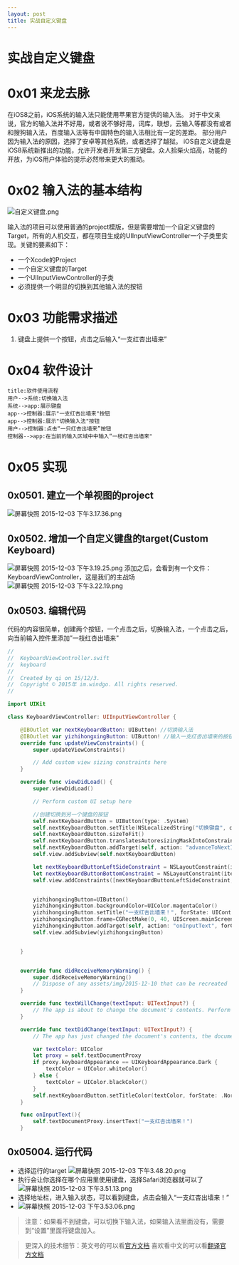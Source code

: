 ```yaml
---
layout: post
title: 实战自定义键盘
---
```

# 实战自定义键盘

# 0x01 来龙去脉
在iOS8之前，iOS系统的输入法只能使用苹果官方提供的输入法。
对于中文来说，官方的输入法并不好用，或者说不够好用，词库，联想，云输入等都没有或者和搜狗输入法，百度输入法等有中国特色的输入法相比有一定的差距。
部分用户因为输入法的原因，选择了安卓等其他系统，或者选择了越狱。
iOS自定义键盘是iOS8系统新推出的功能，允许开发者开发第三方键盘。众人拾柴火焰高，功能的开放，为iOS用户体验的提示必然带来更大的推动。

# 0x02 输入法的基本结构
![自定义键盘.png](/assets/img/2015-12-10/87C7503826A1E52EA198D713F27CCD5C.png)

输入法的项目可以使用普通的project模版，但是需要增加一个自定义键盘的Target，所有的人机交互，都在项目生成的UIInputViewController一个子类里实现。关键的要素如下：
* 一个Xcode的Project
* 一个自定义键盘的Target
* 一个UIInputViewController的子类
* 必须提供一个明显的切换到其他输入法的按钮

# 0x03 功能需求描述
1. 键盘上提供一个按钮，点击之后输入“一支红杏出墙来”

# 0x04 软件设计

```sequence
title:软件使用流程
用户-->系统:切换输入法
系统-->app:展示键盘
app-->控制器:展示"一支红杏出墙来"按钮
app-->控制器:展示"切换输入法"按钮
用户-->控制器:点击“一只红杏出墙来”按钮
控制器-->app:在当前的输入区域中中输入“一枝红杏出墙来"

```

# 0x05 实现
## 0x0501. 建立一个单视图的project
![屏幕快照 2015-12-03 下午3.17.36.png](/assets/img/2015-12-10/9D8A924360BAD321435A43A0E055946E.png)
## 0x0502. 增加一个自定义键盘的target(Custom Keyboard)
![屏幕快照 2015-12-03 下午3.19.25.png](/assets/img/2015-12-10/523C550AD17BFCF6382A11D63DEB70CB.png)
添加之后，会看到有一个文件：KeyboardViewController，这是我们的主战场
![屏幕快照 2015-12-03 下午3.22.19.png](/assets/img/2015-12-10/A1B535C54EB087327FFD1536F79556FF.png)
## 0x0503. 编辑代码
代码的内容很简单，创建两个按钮，一个点击之后，切换输入法，一个点击之后，向当前输入控件里添加”一枝红杏出墙来"

```swift
//
//  KeyboardViewController.swift
//  keyboard
//
//  Created by qi on 15/12/3.
//  Copyright © 2015年 im.windgo. All rights reserved.
//

import UIKit

class KeyboardViewController: UIInputViewController {

    @IBOutlet var nextKeyboardButton: UIButton! //切换输入法
    @IBOutlet var yizhihongxingButton: UIButton! //输入一支红杏出墙来的按钮
    override func updateViewConstraints() {
        super.updateViewConstraints()

        // Add custom view sizing constraints here
    }

    override func viewDidLoad() {
        super.viewDidLoad()

        // Perform custom UI setup here

        //创建切换到另一个键盘的按钮
        self.nextKeyboardButton = UIButton(type: .System)
        self.nextKeyboardButton.setTitle(NSLocalizedString("切换键盘", comment: "切换到下一个键盘的按钮"), forState: .Normal)
        self.nextKeyboardButton.sizeToFit()
        self.nextKeyboardButton.translatesAutoresizingMaskIntoConstraints = false
        self.nextKeyboardButton.addTarget(self, action: "advanceToNextInputMode", forControlEvents: .TouchUpInside)
        self.view.addSubview(self.nextKeyboardButton)

        let nextKeyboardButtonLeftSideConstraint = NSLayoutConstraint(item: self.nextKeyboardButton, attribute: .Left, relatedBy: .Equal, toItem: self.view, attribute: .Left, multiplier: 1.0, constant: 0.0)
        let nextKeyboardButtonBottomConstraint = NSLayoutConstraint(item: self.nextKeyboardButton, attribute: .Bottom, relatedBy: .Equal, toItem: self.view, attribute: .Bottom, multiplier: 1.0, constant: 0.0)
        self.view.addConstraints([nextKeyboardButtonLeftSideConstraint, nextKeyboardButtonBottomConstraint])


        yizhihongxingButton=UIButton()
        yizhihongxingButton.backgroundColor=UIColor.magentaColor()
        yizhihongxingButton.setTitle("一支红杏出墙来！", forState: UIControlState.Normal)
        yizhihongxingButton.frame=CGRectMake(0, 40, UIScreen.mainScreen().bounds.width, 100)
        yizhihongxingButton.addTarget(self, action: "onInputText", forControlEvents: UIControlEvents.TouchUpInside)
        self.view.addSubview(yizhihongxingButton)


    }


    override func didReceiveMemoryWarning() {
        super.didReceiveMemoryWarning()
        // Dispose of any assets/img/2015-12-10 that can be recreated
    }

    override func textWillChange(textInput: UITextInput?) {
        // The app is about to change the document's contents. Perform any preparation here.
    }

    override func textDidChange(textInput: UITextInput?) {
        // The app has just changed the document's contents, the document context has been updated.

        var textColor: UIColor
        let proxy = self.textDocumentProxy
        if proxy.keyboardAppearance == UIKeyboardAppearance.Dark {
            textColor = UIColor.whiteColor()
        } else {
            textColor = UIColor.blackColor()
        }
        self.nextKeyboardButton.setTitleColor(textColor, forState: .Normal)
    }

    func onInputText(){
        self.textDocumentProxy.insertText("一支红杏出墙来！")
    }


```

## 0x05004. 运行代码
* 选择运行的target
![屏幕快照 2015-12-03 下午3.48.20.png](/assets/img/2015-12-10/B241B2B3643438EAADECE3EB8034350F.png)
* 执行会让你选择在哪个应用里使用键盘，选择Safari浏览器就可以了
![屏幕快照 2015-12-03 下午3.51.13.png](/assets/img/2015-12-10/055B237E16D90ED65AC280C69A3100DF.png)
* 选择地址栏，进入输入状态，可以看到键盘，点击会输入“一支红杏出墙来！”
* ![屏幕快照 2015-12-03 下午3.53.06.png](/assets/img/2015-12-10/E6B2F972F8D4D1EBF8972A4D3C0ECD6B.png)

> 注意：如果看不到键盘，可以切换下输入法，如果输入法里面没有，需要到“设置”里面将键盘加入。

> 更深入的技术细节：英文号的可以看[官方文档](https://developer.apple.com/library/ios/documentation/General/Conceptual/ExtensibilityPG/Keyboard.html)
喜欢看中文的可以看[翻译官方文档](http://www.cocoachina.com/ios/20140918/9677.html)
